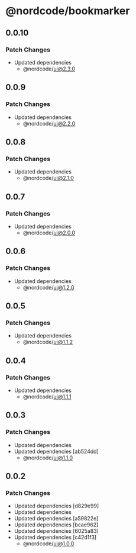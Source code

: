 # @nordcode/bookmarker

## 0.0.10

### Patch Changes

-   Updated dependencies
    -   @nordcode/ui@2.3.0

## 0.0.9

### Patch Changes

-   Updated dependencies
    -   @nordcode/ui@2.2.0

## 0.0.8

### Patch Changes

-   Updated dependencies
    -   @nordcode/ui@2.1.0

## 0.0.7

### Patch Changes

-   Updated dependencies
    -   @nordcode/ui@2.0.0

## 0.0.6

### Patch Changes

-   Updated dependencies
    -   @nordcode/ui@1.2.0

## 0.0.5

### Patch Changes

-   Updated dependencies
    -   @nordcode/ui@1.1.2

## 0.0.4

### Patch Changes

-   Updated dependencies
    -   @nordcode/ui@1.1.1

## 0.0.3

### Patch Changes

-   Updated dependencies
-   Updated dependencies [ab524dd]
    -   @nordcode/ui@1.1.0

## 0.0.2

### Patch Changes

-   Updated dependencies [d829e99]
-   Updated dependencies
-   Updated dependencies [a59822e]
-   Updated dependencies [bcae962]
-   Updated dependencies [6025a83]
-   Updated dependencies [c42d1f3]
    -   @nordcode/ui@1.0.0

